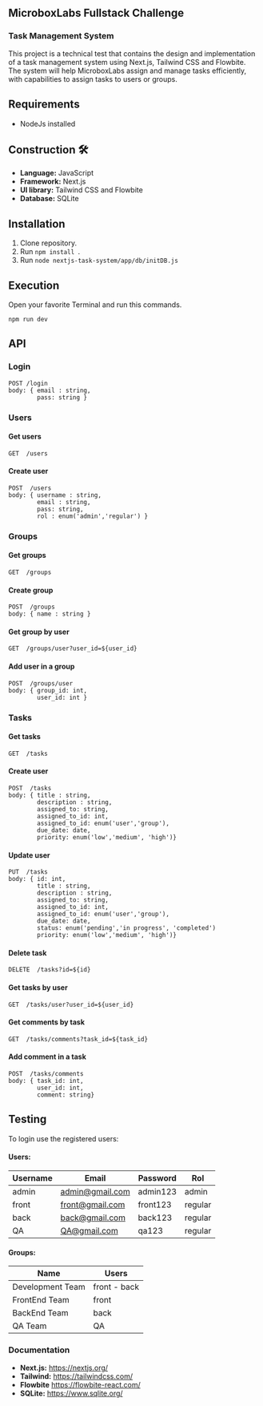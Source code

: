## MicroboxLabs Fullstack Challenge

### Task Management System
This project is a technical test that contains the design and implementation of a task management system using Next.js, Tailwind CSS and Flowbite. The system will help MicroboxLabs assign and manage tasks efficiently, with capabilities to assign tasks to users or groups.

## Requirements
 - NodeJs installed

## Construction 🛠️
* **Language:** JavaScript
* **Framework:** Next.js
* **UI library:** Tailwind CSS and Flowbite
* **Database:** SQLite

## Installation
1) Clone repository.
2) Run ```npm install ```.
3) Run ```node nextjs-task-system/app/db/initDB.js```

## Execution
Open your favorite Terminal and run this commands.

    npm run dev 

## API
### Login 
    POST /login
    body: { email : string, 
            pass: string }  
### Users
#### Get users
    GET  /users
#### Create user
    POST  /users
    body: { username : string,
            email : string, 
            pass: string, 
            rol : enum('admin','regular') }
### Groups
#### Get groups
    GET  /groups
#### Create group
    POST  /groups
    body: { name : string }
#### Get group by user
    GET  /groups/user?user_id=${user_id}
#### Add user in a group
    POST  /groups/user
    body: { group_id: int,
            user_id: int }
### Tasks
#### Get tasks
    GET  /tasks
#### Create user
    POST  /tasks
    body: { title : string,
            description : string, 
            assigned_to: string, 
            assigned_to_id: int, 
            assigned_to_id: enum('user','group'), 
            due_date: date,
            priority: enum('low','medium', 'high')}
#### Update user
    PUT  /tasks
    body: { id: int,
            title : string,
            description : string, 
            assigned_to: string, 
            assigned_to_id: int, 
            assigned_to_id: enum('user','group'), 
            due_date: date,
            status: enum('pending','in progress', 'completed')
            priority: enum('low','medium', 'high')}
#### Delete task
    DELETE  /tasks?id=${id}
#### Get tasks by user
    GET  /tasks/user?user_id=${user_id}
#### Get comments by task
    GET  /tasks/comments?task_id=${task_id}
#### Add comment in a task
    POST  /tasks/comments
    body: { task_id: int,
            user_id: int,
            comment: string}
            
## Testing 
To login use the registered users:

#### Users:

| Username | Email | Password | Rol | 
| ----------- | ----------- | ----------- | ----------- |
| admin | admin@gmail.com | admin123 | admin |
| front | front@gmail.com | front123 | regular |
| back | back@gmail.com | back123 | regular |
| QA | QA@gmail.com | qa123 | regular |

#### Groups:

| Name | Users |
| ----------- | ----------- |
| Development Team | front - back |
| FrontEnd Team | front |
| BackEnd Team | back | 
| QA Team | QA |


### Documentation
* **Next.js:** https://nextjs.org/
* **Tailwind:** https://tailwindcss.com/
* **Flowbite** https://flowbite-react.com/
* **SQLite:** https://www.sqlite.org/



